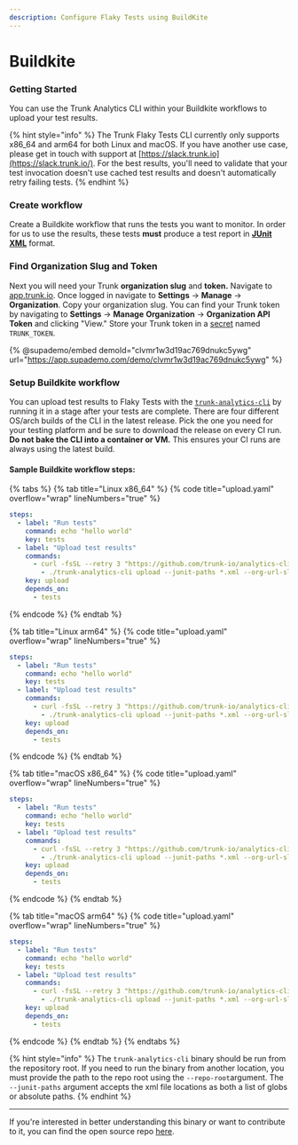 ```yaml
---
description: Configure Flaky Tests using BuildKite
---
```


# Buildkite

### Getting Started

You can use the Trunk Analytics CLI within your Buildkite workflows to upload your test results.

{% hint style="info" %}
The Trunk Flaky Tests CLI currently only supports x86\_64 and arm64 for both Linux and macOS. If you have another use case, please get in touch with support at [https://slack.trunk.io](https://slack.trunk.io/). For the best results, you'll need to validate that your test invocation doesn't use cached test results and doesn't automatically retry failing tests.
{% endhint %}

### Create workflow

Create a Buildkite workflow that runs the tests you want to monitor. In order for us to use the results, these tests **must** produce a test report in [**JUnit XML**](https://github.com/testmoapp/junitxml) format.

### Find Organization Slug and Token

Next you will need your Trunk **organization slug** and **token.** Navigate to [app.trunk.io](http://app.trunk.io). Once logged in navigate to **Settings** -> **Manage** -> **Organization**. Copy your organization slug. You can find your Trunk token by navigating to **Settings** → **Manage** **Organization** → **Organization API Token** and clicking "View." Store your Trunk token in a [secret](https://buildkite.com/docs/pipelines/secrets) named `TRUNK_TOKEN`.

{% @supademo/embed demoId="clvmr1w3d19ac769dnukc5ywg" url="https://app.supademo.com/demo/clvmr1w3d19ac769dnukc5ywg" %}

### Setup Buildkite workflow

You can upload test results to Flaky Tests with the [`trunk-analytics-cli`](https://github.com/trunk-io/analytics-cli) by running it in a stage after your tests are complete. There are four different OS/arch builds of the CLI in the latest release. Pick the one you need for your testing platform and be sure to download the release on every CI run. **Do not bake the CLI into a container or VM.** This ensures your CI runs are always using the latest build.

#### Sample Buildkite workflow steps:

{% tabs %}
{% tab title="Linux x86_64" %}
{% code title="upload.yaml" overflow="wrap" lineNumbers="true" %}
```yaml
steps:
  - label: "Run tests"
    command: echo "hello world"
    key: tests
  - label: "Upload test results"
    commands:
      - curl -fsSL --retry 3 "https://github.com/trunk-io/analytics-cli/releases/latest/download/trunk-analytics-cli-x86_64-unknown-linux.tar.gz" | tar -xvz > ./trunk-analytics-cli
        - ./trunk-analytics-cli upload --junit-paths *.xml --org-url-slug <TRUNK_ORG_SLUG> --token $TRUNK_TOKEN
    key: upload
    depends_on:
      - tests
```
{% endcode %}
{% endtab %}

{% tab title="Linux arm64" %}
{% code title="upload.yaml" overflow="wrap" lineNumbers="true" %}
```yaml
steps:
  - label: "Run tests"
    command: echo "hello world"
    key: tests
  - label: "Upload test results"
    commands:
      - curl -fsSL --retry 3 "https://github.com/trunk-io/analytics-cli/releases/latest/download/trunk-analytics-cli-aarch64-unknown-linux.tar.gz" | tar -xvz > ./trunk-analytics-cli
        - ./trunk-analytics-cli upload --junit-paths *.xml --org-url-slug <TRUNK_ORG_SLUG> --token $TRUNK_TOKEN
    key: upload
    depends_on:
      - tests
```
{% endcode %}
{% endtab %}

{% tab title="macOS x86_64" %}
{% code title="upload.yaml" overflow="wrap" lineNumbers="true" %}
```yaml
steps:
  - label: "Run tests"
    command: echo "hello world"
    key: tests
  - label: "Upload test results"
    commands:
      - curl -fsSL --retry 3 "https://github.com/trunk-io/analytics-cli/releases/latest/download/trunk-analytics-cli-x86_64-apple-darwin.tar.gz" | tar -xvz > ./trunk-analytics-cli
        - ./trunk-analytics-cli upload --junit-paths *.xml --org-url-slug <TRUNK_ORG_SLUG> --token $TRUNK_TOKEN
    key: upload
    depends_on:
      - tests
```
{% endcode %}
{% endtab %}

{% tab title="macOS arm64" %}
{% code title="upload.yaml" overflow="wrap" lineNumbers="true" %}
```yaml
steps:
  - label: "Run tests"
    command: echo "hello world"
    key: tests
  - label: "Upload test results"
    commands:
      - curl -fsSL --retry 3 "https://github.com/trunk-io/analytics-cli/releases/latest/download/trunk-analytics-cli-aarch64-apple-darwin.tar.gz" | tar -xvz > ./trunk-analytics-cli
        - ./trunk-analytics-cli upload --junit-paths *.xml --org-url-slug <TRUNK_ORG_SLUG> --token $TRUNK_TOKEN
    key: upload
    depends_on:
      - tests
```
{% endcode %}
{% endtab %}
{% endtabs %}

{% hint style="info" %}
The `trunk-analytics-cli` binary should be run from the repository root. If you need to run the binary from another location, you must provide the path to the repo root using the `--repo-root`argument. The `--junit-paths` argument accepts the xml file locations as both a list of globs or absolute paths.
{% endhint %}

***

If you're interested in better understanding this binary or want to contribute to it, you can find the open source repo [here](https://github.com/trunk-io/analytics-cli).
